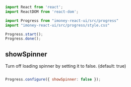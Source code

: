 ```js
import React from 'react';
import ReactDOM from 'react-dom';

import Progress from "imoney-react-ui/src/progress"
import "imoney-react-ui/src/progress/style.css"
```
```js
Progress.start();
Progress.done();

```

## showSpinner
Turn off loading spinner by setting it to false. (default: true)
```js

Progress.configure({ showSpinner: false });
```